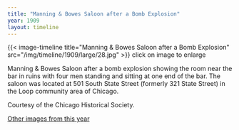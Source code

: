 ```yaml
---
title: "Manning & Bowes Saloon after a Bomb Explosion"
year: 1909
layout: timeline
---
```


{{< image-timeline title="Manning & Bowes Saloon after a Bomb Explosion" src="/img/timeline/1909/large/28.jpg" >}}
click on image to enlarge

Manning & Bowes Saloon after a bomb explosion showing the room near the bar in ruins with four men standing and sitting at one end of the bar. The saloon was located at 501 South State Street (formerly 321 State Street) in the Loop community area of Chicago. 

Courtesy of the Chicago Historical Society.

[Other images from this year](/historical/timeline/1909)